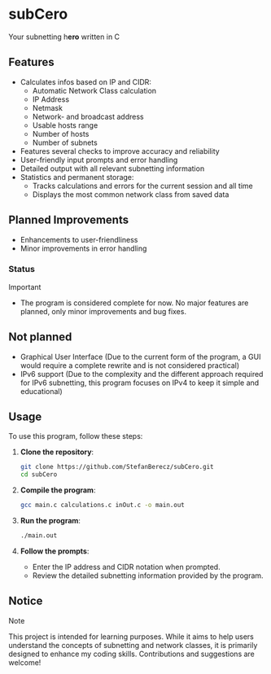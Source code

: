# subCero
Your subnetting h**ero** written in C

## Features
- Calculates infos based on IP and CIDR:
    - Automatic Network Class calculation
    - IP Address
    - Netmask
    - Network- and broadcast address
    - Usable hosts range
    - Number of hosts
    - Number of subnets
- Features several checks to improve accuracy and reliability
- User-friendly input prompts and error handling
- Detailed output with all relevant subnetting information
- Statistics and permanent storage:
    - Tracks calculations and errors for the current session and all time
    - Displays the most common network class from saved data

## Planned Improvements
- Enhancements to user-friendliness
- Minor improvements in error handling

### Status
>[!IMPORTANT]
>- The program is considered complete for now. No major features are planned, only minor improvements and bug fixes.

## Not planned
- Graphical User Interface (Due to the current form of the program, a GUI would require a complete rewrite and is not considered practical)
- IPv6 support (Due to the complexity and the different approach required for IPv6 subnetting, this program focuses on IPv4 to keep it simple and educational)

## Usage
To use this program, follow these steps:

1. **Clone the repository**:
    ```sh
    git clone https://github.com/StefanBerecz/subCero.git
    cd subCero
    ```

2. **Compile the program**:
    ```sh
    gcc main.c calculations.c inOut.c -o main.out
    ```

3. **Run the program**:
    ```sh
    ./main.out
    ```

4. **Follow the prompts**: 
    - Enter the IP address and CIDR notation when prompted.
    - Review the detailed subnetting information provided by the program.

## Notice
>[!NOTE] 
>This project is intended for learning purposes. While it aims to help users understand the concepts of subnetting and network classes, it is primarily designed to enhance my coding skills. Contributions and suggestions are welcome!
